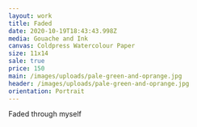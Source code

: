 ```yaml
---
layout: work
title: Faded
date: 2020-10-19T18:43:43.998Z
media: Gouache and Ink
canvas: Coldpress Watercolour Paper
size: 11x14
sale: true
price: 150
main: /images/uploads/pale-green-and-oprange.jpg
header: /images/uploads/pale-green-and-oprange.jpg
orientation: Portrait
---
```

Faded through myself